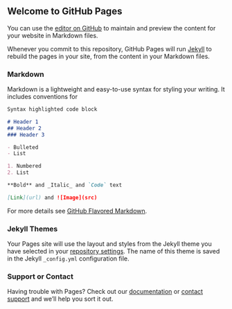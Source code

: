 ## Welcome to GitHub Pages

You can use the [editor on GitHub](https://github.com/Mayuresh12/Combine-FrameWork-Swift-/edit/gh-pages/index.md) to maintain and preview the content for your website in Markdown files.

Whenever you commit to this repository, GitHub Pages will run [Jekyll](https://jekyllrb.com/) to rebuild the pages in your site, from the content in your Markdown files.

### Markdown

Markdown is a lightweight and easy-to-use syntax for styling your writing. It includes conventions for

```markdown
Syntax highlighted code block

# Header 1
## Header 2
### Header 3

- Bulleted
- List

1. Numbered
2. List

**Bold** and _Italic_ and `Code` text

[Link](url) and ![Image](src)
```

For more details see [GitHub Flavored Markdown](https://guides.github.com/features/mastering-markdown/).

### Jekyll Themes

Your Pages site will use the layout and styles from the Jekyll theme you have selected in your [repository settings](https://github.com/Mayuresh12/Combine-FrameWork-Swift-/settings). The name of this theme is saved in the Jekyll `_config.yml` configuration file.

### Support or Contact

Having trouble with Pages? Check out our [documentation](https://docs.github.com/categories/github-pages-basics/) or [contact support](https://github.com/contact) and we’ll help you sort it out.


### Subjects are both Publisher and Subscribers
 Here below is an example where we have creates String Subscriber then via subject on demand we can pass data via `PassthroughSubject` on demand.

```swift

import UIKit
import Combine

enum MyError: Error {
    case subscriberError
}

class StringSubscriber: Subscriber {
    
    func receive(subscription: Subscription) {
        subscription.request(.max(2))
    }
    
    func receive(_ input: String) -> Subscribers.Demand {
        print(input)
        return .max(1)
    }
    
    func receive(completion: Subscribers.Completion<MyError>) {
        print("Completion")
    }
    
    
    typealias Input = String
    typealias Failure = MyError
    
}

class ViewController: UIViewController {

    override func viewDidLoad() {
        super.viewDidLoad()
        // Do any additional setup after loading the view.
        
        // Subjects
           // - Publisher
           // - Subscribers
        
        let subscriber = StringSubscriber()
        
        let subject = PassthroughSubject<String, MyError>()
        
        subject.subscribe(subscriber)
        
        let subscription = subject.sink(receiveCompletion: { (completion) in
            
            print("Received Completion from sink")
            
        }) { value in
            
            print("Received Value from sink")
        }
        
        subject.send("A")
        subject.send("B")
        
        subscription.cancel()
        
        subject.send("C")
        subject.send("D")
        
    }


}


```

### Type Eraser
In Swift we can hide type behind a type is called a type eraser.

for example

```swift 
 let publisher = PassthroughSubject<Int, Never>().eraseToAnyPublisher()
```
Here the publisher is `AnyPublisher` if any caller is trying to access the publisher it will not dislcose it is `PassThroughPublisher` but will dislcose as `AnyPublisher`

### Tranformational Operators
The are the operators which transforms a sequence to completr another sequence.
For eg.
`[1,2,3]` here array of number when passed to transformational operator might yeild us `["One","Two","Three"]`

Here are few transformational operators
- scan
- map
- flatMap
- map keypath
- collect
- replaceNil
- replaceEmpty

### 1. Collect
This will convert the give value into array. 
For eg.
```swift
["A","B","C","D","E"].publisher.collect(2).sink{
    print($0)
}
```
```
O/P:
["A", "B"]
["C", "D"]
["E"]
```
here the value `collect(2)` passed in 2 breaks the array into chunks of two. If no number is provided whole array is returned.

### 2. Map

```swift
import UIKit
import Combine

let formatter = NumberFormatter()
formatter.numberStyle = .spellOut

[123,45,67].publisher.map {
    formatter.string(from: NSNumber(integerLiteral: $0)) ?? ""
}.sink {
    print($0)
}

```

### 3. Map Keypath
```swift
import UIKit
import Combine
struct Point {
    let x: Int
    let y: Int
}

let publisher = PassthroughSubject<Point, Never>()

publisher.map(\.x, \.y).sink { x, y in
    print("x is \(x) and y is \(y)")
}

publisher.send(Point(x: 2, y: 10))
```


